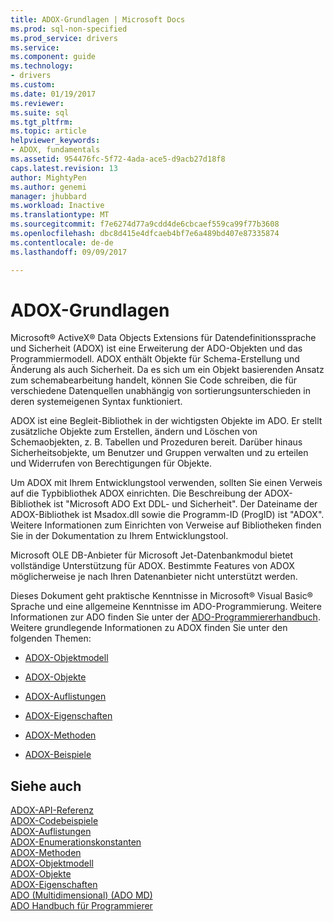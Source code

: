 ```yaml
---
title: ADOX-Grundlagen | Microsoft Docs
ms.prod: sql-non-specified
ms.prod_service: drivers
ms.service: 
ms.component: guide
ms.technology:
- drivers
ms.custom: 
ms.date: 01/19/2017
ms.reviewer: 
ms.suite: sql
ms.tgt_pltfrm: 
ms.topic: article
helpviewer_keywords:
- ADOX, fundamentals
ms.assetid: 954476fc-5f72-4ada-ace5-d9acb27d18f8
caps.latest.revision: 13
author: MightyPen
ms.author: genemi
manager: jhubbard
ms.workload: Inactive
ms.translationtype: MT
ms.sourcegitcommit: f7e6274d77a9cdd4de6cbcaef559ca99f77b3608
ms.openlocfilehash: dbc8d415e4dfcaeb4bf7e6a489bd407e87335874
ms.contentlocale: de-de
ms.lasthandoff: 09/09/2017

---
```

# <a name="adox-fundamentals"></a>ADOX-Grundlagen
Microsoft® ActiveX® Data Objects Extensions für Datendefinitionssprache und Sicherheit (ADOX) ist eine Erweiterung der ADO-Objekten und das Programmiermodell. ADOX enthält Objekte für Schema-Erstellung und Änderung als auch Sicherheit. Da es sich um ein Objekt basierenden Ansatz zum schemabearbeitung handelt, können Sie Code schreiben, die für verschiedene Datenquellen unabhängig von sortierungsunterschieden in deren systemeigenen Syntax funktioniert.  
  
 ADOX ist eine Begleit-Bibliothek in der wichtigsten Objekte im ADO. Er stellt zusätzliche Objekte zum Erstellen, ändern und Löschen von Schemaobjekten, z. B. Tabellen und Prozeduren bereit. Darüber hinaus Sicherheitsobjekte, um Benutzer und Gruppen verwalten und zu erteilen und Widerrufen von Berechtigungen für Objekte.  
  
 Um ADOX mit Ihrem Entwicklungstool verwenden, sollten Sie einen Verweis auf die Typbibliothek ADOX einrichten. Die Beschreibung der ADOX-Bibliothek ist "Microsoft ADO Ext DDL- und Sicherheit". Der Dateiname der ADOX-Bibliothek ist Msadox.dll sowie die Programm-ID (ProgID) ist "ADOX". Weitere Informationen zum Einrichten von Verweise auf Bibliotheken finden Sie in der Dokumentation zu Ihrem Entwicklungstool.  
  
 Microsoft OLE DB-Anbieter für Microsoft Jet-Datenbankmodul bietet vollständige Unterstützung für ADOX. Bestimmte Features von ADOX möglicherweise je nach Ihren Datenanbieter nicht unterstützt werden.  
  
 Dieses Dokument geht praktische Kenntnisse in Microsoft® Visual Basic® Sprache und eine allgemeine Kenntnisse im ADO-Programmierung. Weitere Informationen zur ADO finden Sie unter der [ADO-Programmiererhandbuch](../../../ado/guide/ado-programmer-s-guide.md). Weitere grundlegende Informationen zu ADOX finden Sie unter den folgenden Themen:  
  
-   [ADOX-Objektmodell](../../../ado/reference/adox-api/adox-object-model.md)  
  
-   [ADOX-Objekte](../../../ado/reference/adox-api/adox-objects.md)  
  
-   [ADOX-Auflistungen](../../../ado/reference/adox-api/adox-collections.md)  
  
-   [ADOX-Eigenschaften](../../../ado/reference/adox-api/adox-properties.md)  
  
-   [ADOX-Methoden](../../../ado/reference/adox-api/adox-methods.md)  
  
-   [ADOX-Beispiele](../../../ado/reference/adox-api/adox-code-examples.md)  
  
## <a name="see-also"></a>Siehe auch  
 [ADOX-API-Referenz](../../../ado/reference/adox-api/adox-api-reference.md)   
 [ADOX-Codebeispiele](../../../ado/reference/adox-api/adox-code-examples.md)   
 [ADOX-Auflistungen](../../../ado/reference/adox-api/adox-collections.md)   
 [ADOX-Enumerationskonstanten](../../../ado/reference/adox-api/adox-enumerated-constants.md)   
 [ADOX-Methoden](../../../ado/reference/adox-api/adox-methods.md)   
 [ADOX-Objektmodell](../../../ado/reference/adox-api/adox-object-model.md)   
 [ADOX-Objekte](../../../ado/reference/adox-api/adox-objects.md)   
 [ADOX-Eigenschaften](../../../ado/reference/adox-api/adox-properties.md)   
 [ADO (Multidimensional) (ADO MD)](../../../ado/guide/multidimensional/ado-multidimensional-ado-md.md)   
 [ADO Handbuch für Programmierer](../../../ado/guide/ado-programmer-s-guide.md)

